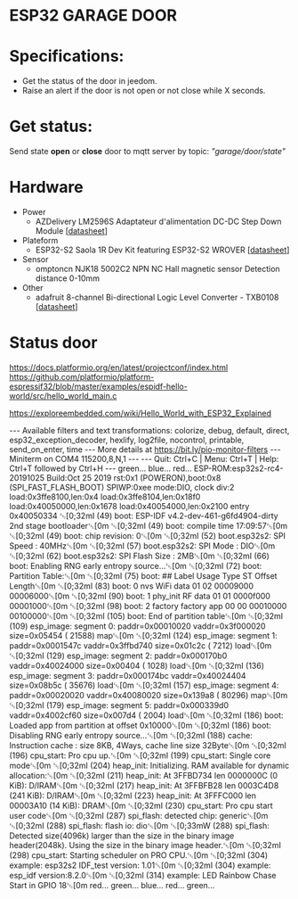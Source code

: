 # ESP32 GARAGE DOOR

# Specifications:
* Get the status of the door in jeedom.
* Raise an alert if the door is not open or not close while X seconds.

# Get status:
Send state **open** or **close** door to mqtt server by topic: *"garage/door/state"*


# Hardware
+ Power
  + AZDelivery LM2596S Adaptateur d'alimentation DC-DC Step Down Module [[datasheet][linkId0]]
+ Plateform
  + ESP32-S2 Saola 1R Dev Kit featuring ESP32-S2 WROVER  [[datasheet][linkId1]]
+ Sensor
  + omptoncn NJK18 5002C2 NPN NC Hall magnetic sensor Detection distance 0-10mm   
+ Other
  + adafruit 8-channel Bi-directional Logic Level Converter - TXB0108 [[datasheet][linkId2]]
  

# Status door


[linkId0]: https://cdn.shopify.com/s/files/1/1509/1638/files/LM2596S_DC-DC_Netzteil_Adapter_Step_down_Modul_Datenblatt_AZ-Delivery_Vertriebs_GmbH.pdf?v=1609154001 "LM2596S_DC-DC_Netzteil_Adapter_Step_down_Modul_Datenblatt_AZ-Delivery_Vertriebs_GmbH.pdf"

[linkId1]: https://docs.espressif.com/projects/esp-idf/en/latest/esp32s2/get-started/index.html#introduction "Get Started - ESP32-S2 - — ESP-IDF Programming Guide latest documentation"


[linkId2]: https://cdn-shop.adafruit.com/datasheets/txb0108.pdf "TXB0108 8-Bit Bidirectional Voltage-Level Translator With Auto-Direction Sensing (Rev. B)"



https://docs.platformio.org/en/latest/projectconf/index.html
https://github.com/platformio/platform-espressif32/blob/master/examples/espidf-hello-world/src/hello_world_main.c


https://exploreembedded.com/wiki/Hello_World_with_ESP32_Explained


--- Available filters and text transformations: colorize, debug, default, direct, esp32_exception_decoder, hexlify, log2file, nocontrol, printable, send_on_enter, time
--- More details at https://bit.ly/pio-monitor-filters
--- Miniterm on COM4  115200,8,N,1 ---
--- Quit: Ctrl+C | Menu: Ctrl+T | Help: Ctrl+T followed by Ctrl+H ---
green...
blue...
red...
ESP-ROM:esp32s2-rc4-20191025
Build:Oct 25 2019
rst:0x1 (POWERON),boot:0x8 (SPI_FAST_FLASH_BOOT)
SPIWP:0xee
mode:DIO, clock div:2
load:0x3ffe8100,len:0x4
load:0x3ffe8104,len:0x18f0
load:0x40050000,len:0x1678
load:0x40054000,len:0x2100
entry 0x40050334
␛[0;32mI (49) boot: ESP-IDF v4.2-dev-461-g6fd4904-dirty 2nd stage bootloader␛[0m
␛[0;32mI (49) boot: compile time 17:09:57␛[0m
␛[0;32mI (49) boot: chip revision: 0␛[0m
␛[0;32mI (52) boot.esp32s2: SPI Speed      : 40MHz␛[0m
␛[0;32mI (57) boot.esp32s2: SPI Mode       : DIO␛[0m
␛[0;32mI (62) boot.esp32s2: SPI Flash Size : 2MB␛[0m
␛[0;32mI (66) boot: Enabling RNG early entropy source...␛[0m
␛[0;32mI (72) boot: Partition Table:␛[0m
␛[0;32mI (75) boot: ## Label            Usage          Type ST Offset   Length␛[0m
␛[0;32mI (83) boot:  0 nvs              WiFi data        01 02 00009000 00006000␛[0m
␛[0;32mI (90) boot:  1 phy_init         RF data          01 01 0000f000 00001000␛[0m
␛[0;32mI (98) boot:  2 factory          factory app      00 00 00010000 00100000␛[0m
␛[0;32mI (105) boot: End of partition table␛[0m
␛[0;32mI (109) esp_image: segment 0: paddr=0x00010020 vaddr=0x3f000020 size=0x05454 ( 21588) map␛[0m
␛[0;32mI (124) esp_image: segment 1: paddr=0x0001547c vaddr=0x3ffbd740 size=0x01c2c (  7212) load␛[0m
␛[0;32mI (129) esp_image: segment 2: paddr=0x000170b0 vaddr=0x40024000 size=0x00404 (  1028) load␛[0m
␛[0;32mI (136) esp_image: segment 3: paddr=0x000174bc vaddr=0x40024404 size=0x08b5c ( 35676) load␛[0m
␛[0;32mI (157) esp_image: segment 4: paddr=0x00020020 vaddr=0x40080020 size=0x139a8 ( 80296) map␛[0m
␛[0;32mI (179) esp_image: segment 5: paddr=0x000339d0 vaddr=0x4002cf60 size=0x007d4 (  2004) load␛[0m
␛[0;32mI (186) boot: Loaded app from partition at offset 0x10000␛[0m
␛[0;32mI (186) boot: Disabling RNG early entropy source...␛[0m
␛[0;32mI (188) cache: Instruction cache         : size 8KB, 4Ways, cache line size 32Byte␛[0m
␛[0;32mI (196) cpu_start: Pro cpu up.␛[0m
␛[0;32mI (199) cpu_start: Single core mode␛[0m
␛[0;32mI (204) heap_init: Initializing. RAM available for dynamic allocation:␛[0m
␛[0;32mI (211) heap_init: At 3FFBD734 len 0000000C (0 KiB): D/IRAM␛[0m
␛[0;32mI (217) heap_init: At 3FFBFB28 len 0003C4D8 (241 KiB): D/IRAM␛[0m
␛[0;32mI (223) heap_init: At 3FFFC000 len 00003A10 (14 KiB): DRAM␛[0m
␛[0;32mI (230) cpu_start: Pro cpu start user code␛[0m
␛[0;32mI (287) spi_flash: detected chip: generic␛[0m
␛[0;32mI (288) spi_flash: flash io: dio␛[0m
␛[0;33mW (288) spi_flash: Detected size(4096k) larger than the size in the binary image header(2048k). Using the size in the binary image header.␛[0m
␛[0;32mI (298) cpu_start: Starting scheduler on PRO CPU.␛[0m
␛[0;32mI (304) example: esp32s2 IDF_test version: 1.01␛[0m
␛[0;32mI (304) example: esp_idf version:8.2.0␛[0m
␛[0;32mI (314) example: LED Rainbow Chase  Start in GPIO 18␛[0m
red...
green...
blue...
red...
green...
